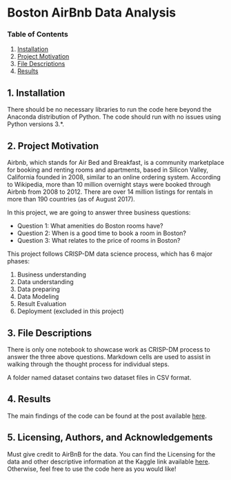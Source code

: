 # Boston AirBnb Data Analysis
### Table of Contents

1. [Installation](#installation)
2. [Project Motivation](#project_motivation)
3. [File Descriptions](#file_descriptions)
4. [Results](#results)

## 1. Installation
There should be no necessary libraries to run the code here beyond the Anaconda distribution of Python. The code should run with no issues using Python versions 3.*.

## 2. Project Motivation
Airbnb, which stands for Air Bed and Breakfast, is a community marketplace for booking and renting rooms and apartments, based in Silicon Valley, California founded in 2008, similar to an online ordering system. According to Wikipedia, more than 10 million overnight stays were booked through Airbnb from 2008 to 2012. There are over 14 million listings for rentals in more than 190 countries (as of August 2017).

In this project, we are going to answer three business questions:

* Question 1: What amenities do Boston rooms have?
* Question 2: When is a good time to book a room in Boston?
* Question 3: What relates to the price of rooms in Boston?

This project follows CRISP-DM data science process, which has 6 major phases:

1. Business understanding
2. Data understanding
3. Data preparing
4. Data Modeling
5. Result Evaluation
6. Deployment (excluded in this project)

## 3. File Descriptions
There is only one notebook to showcase work as CRISP-DM process to answer the three above questions. Markdown cells are used to assist in walking through the thought process for individual steps.

A folder named dataset contains two dataset files in CSV format.


## 4. Results <a name='results'></a>
The main findings of the code can be found at the post available [here](https://medium.com/@nguynkhang_89217/how-to-book-the-most-suitable-room-in-boston-fa0013c96051).

## 5. Licensing, Authors, and Acknowledgements <a name='licensing'></a>

Must give credit to AirBnB for the data. You can find the Licensing for the data and other descriptive information at the Kaggle link available [here](https://www.kaggle.com/datasets/airbnb/boston). Otherwise, feel free to use the code here as you would like!
